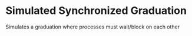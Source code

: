 # Simulated Synchronized Graduation
 Simulates a graduation where processes must wait/block on each other
